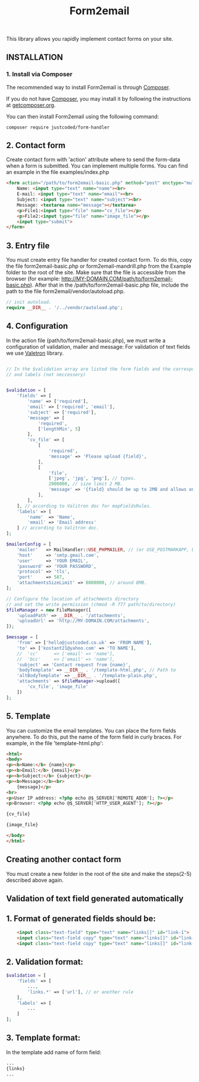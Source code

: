 <p align="center">
    <h1 align="center">Form2email</h1>
    <br>
</p>

This library allows you rapidly implement contact forms on your site.

INSTALLATION
------------

### 1. Install via Composer

The recommended way to install Form2email is through
[Composer](http://getcomposer.org).

If you do not have [Composer](http://getcomposer.org/), you may install it by following the instructions
at [getcomposer.org](http://getcomposer.org/doc/00-intro.md#installation-nix).

You can then install Form2email using the following command:

~~~
composer require justcoded/form-handler
~~~

## 2. Contact form
Create contact form with 'action' attribute where to send the form-data when a form is submitted. You can implement 
multiple forms. You can find an example in the file examples/index.php

```html
<form action="/path/to/form2email-basic.php" method="post" enctype="multipart/form-data">
    Name: <input type="text" name="name"><br>
    E-mail: <input type="text" name="email"><br>
    Subject: <input type="text" name="subject"><br>
	Message: <textarea name="message"></textarea>
    <p>File1:<input type="file" name="cv_file"></p>
    <p>File2:<input type="file" name="image_file"></p>
    <input type="submit">
</form>
```

## 3. Entry file

You must create entry file handler for created contact form. To do this, copy the file 
form2email-basic.php or form2email-mandrill.php from the Example folder to the root of the site. 
Make sure that the file is accessible from the browser (for example: http://MY-DOMAIN.COM/path/to/form2email-basic.php).
After that in the /path/to/form2email-basic.php file, include the path to the file form2email/vendor/autoload.php.

```php
// init autoload.
require __DIR__ . '/../vendor/autoload.php';
```

## 4. Configuration

In the action file (path/to/form2email-basic.php), we must write a configuration of validation, mailer and message:
 For validation of text fields we use [Valetron](https://github.com/vlucas/valitron#built-in-validation-rules) library.
 
```php

// In the $validation array are listed the form fields and the corresponding rule 
// and labels (not neccessery)


$validation = [
    'fields' => [
        'name' => ['required'],
        'email' => ['required', 'email'],
        'subject' => ['required'],
        'message' => [
            'required',
            ['lengthMin', 5]
        ],
        'cv_file' => [
            [
                'required',
                'message' => 'Please upload {field}',
            ],
            [
                'file',
                ['jpeg', 'jpg', 'png'], // types.
                2000000, // size limit 2 MB.
                'message' => '{field} should be up to 2MB and allows only file types jpeg, png.',
            ],
        ],
    ], // according to Valitron doc for mapFieldsRules.
    'labels' => [
        'name'  => 'Name',
        'email' => 'Email address'
    ] // according to Valitron doc.
];

$mailerConfig = [
    'mailer'   => MailHandler::USE_PHPMAILER, // (or USE_POSTMARKAPP, USE_MANDRILL)
    'host'     => 'smtp.gmail.com',
    'user'     => 'YOUR EMAIL',
    'password' => 'YOUR PASSWORD',
    'protocol' => 'tls',
    'port'     => 587,
    'attachmentsSizeLimit' => 8000000, // around 8MB.
];

// Configure the location of attachments directory 
// and set the write permission (chmod -R 777 path/to/directory)
$fileManager = new FileManager([
    'uploadPath' => __DIR__ . '/attachments',
    'uploadUrl' => 'http://MY-DOMAIN.COM/attachments',
]);

$message = [
    'from' => ['hello@justcoded.co.uk' => 'FROM NAME'],
    'to' => ['kostant21@yahoo.com' => 'TO NAME'],
    //	'cc'      => ['email' => 'name'],
    //	'bcc'     => ['email' => 'name'],
    'subject' => 'Contact request from {name}',
    'bodyTemplate' => __DIR__ . '/template-html.php', // Path to 
    'altBodyTemplate' => __DIR__ . '/template-plain.php',
    'attachments' => $fileManager->upload([
        'cv_file', 'image_file'
    ])
];
```
## 5. Template
You can customize the email templates. You can place the form fields anywhere. To do this, put the name of the form 
field in curly braces. For example, in the file 'template-html.php':

```html
<html>
<body>
<p><b>Name:</b> {name}</p>
<p><b>Email:</b> {email}</p>
<p><b>Subject:</b> {subject}</p>
<p><b>Message:</b><br>
	{message}</p>
<hr>
<p>User IP address: <?php echo @$_SERVER['REMOTE_ADDR']; ?></p>
<p>Browser: <?php echo @$_SERVER['HTTP_USER_AGENT']; ?></p>

{cv_file}

{image_file}

</body>
</html>
```

Creating another contact form
-----------------------------

You must create a new folder in the root of the site and make the steps(2-5) described above again.

Validation of text field generated automatically
------------------------------------------------

## 1. Format of generated fields should be:
```html
    <input class="text-field" type="text" name="links[]" id="link-1">
    <input class="text-field copy" type="text" name="links[]" id="link-2">
    <input class="text-field copy" type="text" name="links[]" id="link-3">
```

## 2. Validation format:
```php
$validation = [
    'fields' => [
        ...,
        'links.*' => ['url'], // or another rule
    ],
    'labels' => [
        ...
    ]
];
```
## 3. Template format:

In the template add name of form field:
```html
...
{links}
...
```